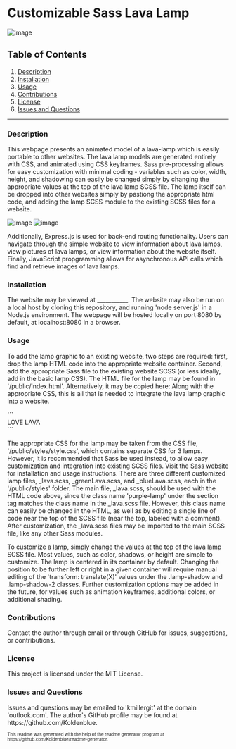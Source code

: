 # Customizable Sass Lava Lamp

![image](https://img.shields.io/badge/license-MIT%20License-green)

## Table of Contents

1. <a href="#description">Description</a>
2. <a href="#installation">Installation</a>
3. <a href="#usage">Usage</a>
4. <a href="#contributions">Contributions</a>
5. <a href="#license">License</a>
6. <a href="#questions">Issues and Questions</a>
<hr><h3 id='description'>Description</h3>
<p>This webpage presents an animated model of a lava-lamp which is easily portable to other websites. The lava lamp models are generated entirely with CSS, and animated using CSS keyframes. Sass pre-processing allows for easy customization with minimal coding - variables such as color, width, height, and shadowing can easily be changed simply by changing the appropriate values at the top of the lava lamp SCSS file. The lamp itself can be dropped into other websites simply by pastiong the appropriate html code, and adding the lamp SCSS module to the existing SCSS files for a website.</p>

![image](https://user-images.githubusercontent.com/64618290/99929974-33f8e200-2d04-11eb-9b08-be153e58c7bf.png)  ![image](https://user-images.githubusercontent.com/64618290/99930019-6d315200-2d04-11eb-844b-026b5a60bcb8.png)


<p>Additionally, Express.js is used for back-end routing functionality. Users can navigate through the simple website to view information about lava lamps, view pictures of lava lamps, or view information about the website itself. Finally, JavaScript propgramming allows for asynchronous API calls which find and retrieve images of lava lamps. </p>

<h3 id='installation'>Installation</h3>
<p>The website may be viewed at ___________. The website may also be run on a local host by cloning this repository, and running 'node server.js' in a Node.js environment. The webpage will be hosted locally on port 8080 by default, at localhost:8080 in a browser.</p>
<h3 id='usage'>Usage</h3>
<p> To add the lamp graphic to an existing website, two steps are required: first, drop the lamp HTML code into the appropriate website container. Second, add the appropriate Sass file to the existing website SCSS (or less ideally, add in the basic lamp CSS). 
The HTML file for the lamp may be found in '/public/index.html'. Alternatively, it may be copied here: Along with the appropriate CSS, this is all that is needed to integrate the lava lamp graphic into a website.</p>
```
  <section id='lamp-section' class='purple-lamp'>
    <div class='top-cap-ellipse'></div>
    <div class='lamp-cap'></div>
    <div class='cap-ellipse'></div>
    <div class='lamp-shadow'></div>
    <div class='lamp-shadow-mid'></div>
    <div class='lamp-shadow-2'></div>
    <div class='lamp-translucent-cover'></div>
    <!-- this next div is simply background text, not part of the lamp -->
    <div class='bg-text'>LOVE LAVA</div> 
    <div class='lamp'>
      <div class='lava-0'></div>
      <div class='lava-1'></div>
      <div class='lava-2'></div>
      <div class='lava-3'></div>
      <div class='lava-4'></div>
    </div>
    <div class='middle-ellipse'></div>
    <div class='lamp-top'></div>
    <div class='lamp-bottom'></div>
    <div class='bottom-ellipse'></div>
  </section>
```

<p>The appropriate CSS for the lamp may be taken from the CSS file, '/public/styles/style.css', which contains separate CSS for 3 lamps. However, it is recommended that Sass be used instead, to allow easy customization and integration into existing SCSS files. Visit the <a href='https://sass-lang.com/'>Sass website</a> for installation and usage instructions. There are three different customized lamp files, _lava.scss, _greenLava.scss, and _blueLava.scss, each in the '/public/styles' folder. The main file, _lava.scss, should be used with the HTML code above, since the class name 'purple-lamp' under the section tag matches the class name in the _lava.scss file. However, this class name can easily be changed in the HTML, as well as by editing a single line of code near the top of the SCSS file (near the top, labeled with a comment). After customization, the _lava.scss files may be imported to the main SCSS file, like any other Sass modules.</p>
<p>To customize a lamp, simply change the values at the top of the lava lamp SCSS file. Most values, such as color, shadows, or height are simple to customize. The lamp is centered in its container by default. Changing the position to be further left or right in a given container will require manual editing of the 'transform: translate(X)' values under the .lamp-shadow and .lamp-shadow-2 classes. Further customization options may be added in the future, for values such as animation keyframes, additional colors, or additional shading.</p>

<h3 id='contributions'>Contributions</h3>
Contact the author through email or through GitHub for issues, suggestions, or contributions.

<h3 id='license'>License</h3>
This project is licensed under the MIT License.

<h3 id='questions'>Issues and Questions</h3>
Issues and questions may be emailed to 'kmillergit' at the domain 'outlook.com'. The author's GitHub profile may be found at https://github.com/Koldenblue.<p><sub><sup>This readme was generated with the help of the readme generator program at https://github.com/Koldenblue/readme-generator.</sup></sub></p>